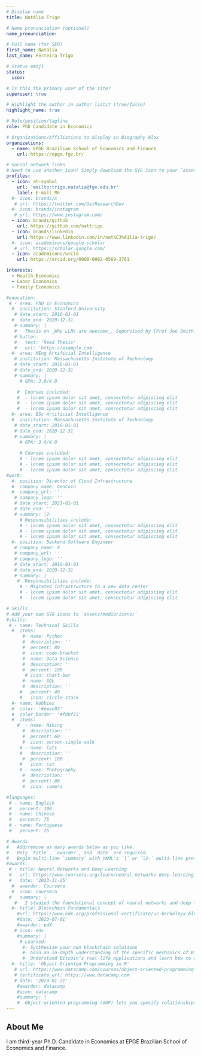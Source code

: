 ```yaml
---
# Display name
title: Natália Trigo

# Name pronunciation (optional)
name_pronunciation: 

# Full name (for SEO)
first_name: Natália
last_name: Ferreira Trigo

# Status emoji
status:
  icon: 

# Is this the primary user of the site?
superuser: true

# Highlight the author in author lists? (true/false)
highlight_name: true

# Role/position/tagline
role: PhD Candidate in Economics

# Organizations/Affiliations to display in Biography blox
organizations:
  - name: EPGE Brazilian School of Economics and Finance
    url: https://epge.fgv.br/

# Social network links
# Need to use another icon? Simply download the SVG icon to your `assets/media/icons/` folder.
profiles:
  - icon: at-symbol
    url: 'mailto:trigo.natalia@fgv.edu.br'
    label: E-mail Me
  #- icon: brands/x 
   # url: https://twitter.com/GetResearchDev
  #- icon: brands/instagram
   # url: https://www.instagram.com/
  - icon: brands/github
    url: https://github.com/nattrigo
  - icon: brands/linkedin
    url: https://www.linkedin.com/in/nat%C3%A1lia-trigo/
  #- icon: academicons/google-scholar
   # url: https://scholar.google.com/
  - icon: academicons/orcid
    url: https://orcid.org/0000-0002-0569-3761

interests:
  - Health Economics
  - Labor Economics
  - Family Economics

#education:
 # - area: PhD in Economics
  #  institution: Stanford University
   # date_start: 2016-01-01
  #  date_end: 2020-12-31
   # summary: |
   #   Thesis on _Why LLMs are awesome_. Supervised by [Prof Joe Smith](https://example.com). Presented papers at 5 IEEE conferences with the contributions being published in 2 Springer journals.
   # button:
   #   text: 'Read Thesis'
   #   url: 'https://example.com'
  #- area: MEng Artificial Intelligence
   # institution: Massachusetts Institute of Technology
   # date_start: 2016-01-01
   # date_end: 2020-12-31
   # summary: |
     # GPA: 3.8/4.0

    #  Courses included:
    #  - lorem ipsum dolor sit amet, consectetur adipiscing elit
    #  - lorem ipsum dolor sit amet, consectetur adipiscing elit
    #  - lorem ipsum dolor sit amet, consectetur adipiscing elit
  #- area: BSc Artificial Intelligence
  #  institution: Massachusetts Institute of Technology
   # date_start: 2016-01-01
   # date_end: 2020-12-31
   # summary: |
     # GPA: 3.4/4.0
      
     # Courses included:
     # - lorem ipsum dolor sit amet, consectetur adipiscing elit
     # - lorem ipsum dolor sit amet, consectetur adipiscing elit
     # - lorem ipsum dolor sit amet, consectetur adipiscing elit
#work:
  #- position: Director of Cloud Infrastructure
  #  company_name: GenCoin
  #  company_url: ''
   # company_logo: ''
   # date_start: 2021-01-01
   # date_end: ''
   # summary: |2-
     # Responsibilities include:
     # - lorem ipsum dolor sit amet, consectetur adipiscing elit
     # - lorem ipsum dolor sit amet, consectetur adipiscing elit
     # - lorem ipsum dolor sit amet, consectetur adipiscing elit
  #- position: Backend Software Engineer
   # company_name: X
   # company_url: ''
   # company_logo: ''
   # date_start: 2016-01-01
   # date_end: 2020-12-31
   # summary: |
    #  Responsibilities include:
     # - Migrated infrastructure to a new data center
     # - lorem ipsum dolor sit amet, consectetur adipiscing elit
     # - lorem ipsum dolor sit amet, consectetur adipiscing elit

# Skills
# Add your own SVG icons to `assets/media/icons/`
#skills:
 # - name: Technical Skills
  #  items:
      #- name: Python
      #  description: ''
      #  percent: 80
      #  icon: code-bracket
      #- name: Data Science
      #  description: ''
      #  percent: 100
       # icon: chart-bar
      #- name: SQL
      #  description: ''
     #   percent: 40
     #   icon: circle-stack
  #- name: Hobbies
  #  color: '#eeac02'
  #  color_border: '#f0bf23'
  #  items:
    #  - name: Hiking
      #  description: ''
      #  percent: 60
      #  icon: person-simple-walk
     # - name: Cats
     #   description: ''
      #  percent: 100
     #   icon: cat
     # - name: Photography
      #  description: ''
      #  percent: 80
      #  icon: camera

#languages:
 # - name: English
 #   percent: 100
 # - name: Chinese
 #   percent: 75
 # - name: Portuguese
 #   percent: 25

# Awards.
#   Add/remove as many awards below as you like.
#   Only `title`, `awarder`, and `date` are required.
#   Begin multi-line `summary` with YAML's `|` or `|2-` multi-line prefix and indent 2 spaces below.
#awards:
 # - title: Neural Networks and Deep Learning
 #   url: https://www.coursera.org/learn/neural-networks-deep-learning
 #   date: '2023-11-25'
  #  awarder: Coursera
  #  icon: coursera
 #   summary: |
   #   I studied the foundational concept of neural networks and deep learning. By the end, I was familiar with the significant technological trends driving the rise of deep learning; build, train, and apply fully connected deep neural networks; implement efficient (vectorized) neural networks; identify key parameters in a neural network’s architecture; and apply deep learning to your own applications.
  #- title: Blockchain Fundamentals
    #url: https://www.edx.org/professional-certificate/uc-berkeleyx-blockchain-fundamentals
    #date: '2023-07-01'
    #awarder: edX
   # icon: edx
    #summary: |
     # Learned:
      #- Synthesize your own blockchain solutions
      #- Gain an in-depth understanding of the specific mechanics of Bitcoin
      #- Understand Bitcoin’s real-life applications and learn how to attack and destroy Bitcoin, Ethereum, smart contracts and Dapps, and alternatives to Bitcoin’s Proof-of-Work consensus algorithm
  #- title: 'Object-Oriented Programming in R'
   # url: https://www.datacamp.com/courses/object-oriented-programming-with-s3-and-r6-in-r
   # certificate_url: https://www.datacamp.com
   # date: '2023-01-21'
    #awarder: datacamp
    #icon: datacamp
    #summary: |
    #  Object-oriented programming (OOP) lets you specify relationships between functions and the objects that they can act on, helping you manage complexity in your code. This is an intermediate level course, providing an introduction to OOP, using the S3 and R6 systems. S3 is a great day-to-day R programming tool that simplifies some of the functions that you write. R6 is especially useful for industry-specific analyses, working with web APIs, and building GUIs.
---
```


## About Me

I am third-year Ph.D. Candidate in Economics at EPGE Brazilian School of Economics and Finance.
